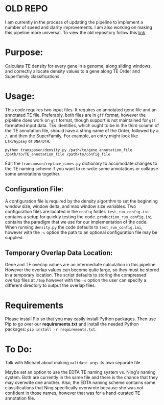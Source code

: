# OLD REPO
I am currently in the process of updating the pipeline to implement a number of speed and clarity improvements. I am also working on making this pipeline more universal. To view the old repository follow this [link](https://github.com/EdgerLab/TE_Density_Old)

# Purpose:
Calculate TE density for every gene in a genome, along sliding windows, and correctly allocate density values to a gene along TE Order and Superfamily classifications.

# Usage:
This code requires two input files. It requires an annotated gene file and an annotated TE file. Preferably, both files are in `gff` format, however the pipeline does work on `gtf` format, though support is not maintained for `gtf` formatted input data. TEs identities, which ought to be in the third column of the TE annotation file, should have a string name of the Order, followed by a `/`, and then the SuperFamily. For example, an entry might look like `LTR/Gypsey` or `DNA/DTH`.

`python transposon/density.py /path/to/gene_annotation_file /path/to/TE_annotation_file /path/to/config_file`

Edit the `transposon/replace_names.py` dictionary to accomodate changes to the TE naming scheme if you want to re-write some annotations or collapse some annotations together.

## Configuration File:
A configuration file is required by the density algorithm to set the beginning window size, window delta, and max window size variables. Two configuration files are located in the `config` folder. `test_run_config.ini` contains a setup for quickly testing the code. `production_run_config.ini` contains the paradigm that we use for our implementation of the code. When running `density.py` the code defaults to `test_run_config.ini`, however with the `-c` option the path to an optional configuration file may be supplied.

## Temporary Overlap Data Location:
Gene and TE overlap values are an intermediate calculation in this pipeline. However the overlap values can become quite large, so they must be stored in a temporary location. The script defaults to storing the compressed overlap files at `/tmp` however with the `-s` option the user can specify a different directory to output the overlap files.

# Requirements
Please install Pip so that you may easily install Python packages.
Then use Pip to go over our **requirements.txt** and install the needed Python packages: `pip install -r requirements.txt`.

# To Do:
Talk with Michael about making `validate_args` its own separate file

Maybe set an option to use the EDTA TE naming system vs. Ning's naming system. Both are currently in the same file and there is the chance that they may overwrite one another. Also, the EDTA naming scheme contains some classifications that Ning specifically overwrote because she was not confident in those names, however that was for a hand-curated TE annotation file.
